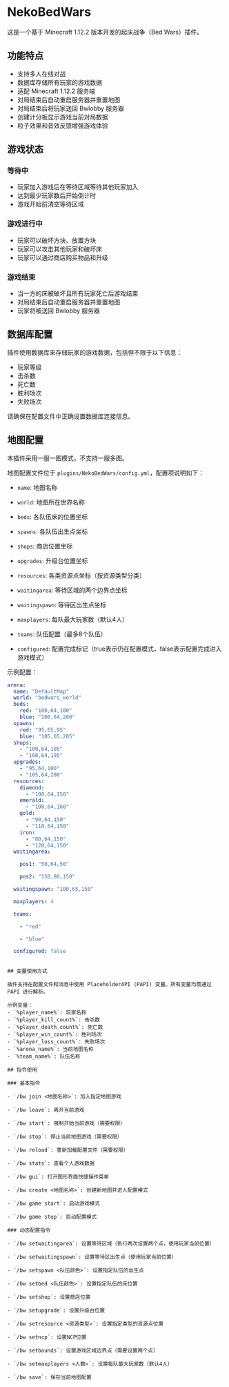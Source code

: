 # NekoBedWars

这是一个基于 Minecraft 1.12.2 版本开发的起床战争（Bed Wars）插件。

## 功能特点

- 支持多人在线对战
- 数据库存储所有玩家的游戏数据
- 适配 Minecraft 1.12.2 服务端
- 对局结束后自动重启服务器并重置地图
- 对局结束后将玩家送回 Bwlobby 服务器
- 创建计分板显示游戏当前对局数据
- 粒子效果和音效反馈增强游戏体验

## 游戏状态

### 等待中
- 玩家加入游戏后在等待区域等待其他玩家加入
- 达到最少玩家数后开始倒计时
- 游戏开始前清空等待区域

### 游戏进行中
- 玩家可以破坏方块、放置方块
- 玩家可以攻击其他玩家和破坏床
- 玩家可以通过商店购买物品和升级

### 游戏结束
- 当一方的床被破坏且所有玩家死亡后游戏结束
- 对局结束后自动重启服务器并重置地图
- 玩家将被送回 Bwlobby 服务器

## 数据库配置

插件使用数据库来存储玩家的游戏数据，包括但不限于以下信息：
- 玩家等级
- 击杀数
- 死亡数
- 胜利场次
- 失败场次

请确保在配置文件中正确设置数据库连接信息。

## 地图配置

本插件采用一服一图模式，不支持一服多图。

地图配置文件位于 `plugins/NekoBedWars/config.yml`，配置项说明如下：
- `name`: 地图名称
- `world`: 地图所在世界名称
- `beds`: 各队伍床的位置坐标
- `spawns`: 各队伍出生点坐标
- `shops`: 商店位置坐标
- `upgrades`: 升级台位置坐标
- `resources`: 各类资源点坐标（按资源类型分类）
- `waitingarea`: 等待区域的两个边界点坐标
- `waitingspawn`: 等待区出生点坐标
- `maxplayers`: 每队最大玩家数（默认4人）
- `teams`: 队伍配置（最多8个队伍）
- `configured`: 配置完成标记（true表示仍在配置模式，false表示配置完成进入游戏模式）

示例配置：
```yaml
arena:
  name: "DefaultMap"
  world: "bedwars_world"
  beds:
    red: "100,64,100"
    blue: "100,64,200"
  spawns:
    red: "95,65,95"
    blue: "105,65,205"
  shops:
    - "100,64,105"
    - "100,64,195"
  upgrades:
    - "95,64,100"
    - "105,64,200"
  resources:
    diamond:
      - "100,64,150"
    emerald:
      - "100,64,160"
    gold:
      - "90,64,150"
      - "110,64,150"
    iron:
      - "80,64,150"
      - "120,64,150"
  waitingarea:
    pos1: "50,64,50"
    pos2: "150,80,150"
  waitingspawn: "100,65,150"
  maxplayers: 4
  teams:
    - "red"
    - "blue"
  configured: false
```
```

## 变量使用方式

插件支持在配置文件和消息中使用 PlaceholderAPI (PAPI) 变量。所有变量均需通过 PAPI 进行解析。

示例变量：
- `%player_name%`: 玩家名称
- `%player_kill_count%`: 击杀数
- `%player_death_count%`: 死亡数
- `%player_win_count%`: 胜利场次
- `%player_loss_count%`: 失败场次
- `%arena_name%`: 当前地图名称
- `%team_name%`: 队伍名称

## 指令使用

### 基本指令
- `/bw join <地图名称>`: 加入指定地图游戏
- `/bw leave`: 离开当前游戏
- `/bw start`: 强制开始当前游戏（需要权限）
- `/bw stop`: 停止当前地图游戏（需要权限）
- `/bw reload`: 重新加载配置文件（需要权限）
- `/bw stats`: 查看个人游戏数据
- `/bw gui`: 打开图形界面快捷操作菜单
- `/bw create <地图名称>`: 创建新地图并进入配置模式
- `/bw game start`: 启动游戏模式
- `/bw game stop`: 启动配置模式

### 动态配置指令
- `/bw setwaitingarea`: 设置等待区域（执行两次设置两个点，使用玩家当前位置）
- `/bw setwaitingspawn`: 设置等待区出生点（使用玩家当前位置）
- `/bw setspawn <队伍颜色>`: 设置指定队伍的出生点
- `/bw setbed <队伍颜色>`: 设置指定队伍的床位置
- `/bw setshop`: 设置商店位置
- `/bw setupgrade`: 设置升级台位置
- `/bw setresource <资源类型>`: 设置指定类型的资源点位置
- `/bw setncp`: 设置NCP位置
- `/bw setbounds`: 设置游戏区域边界点（需要设置两个点）
- `/bw setmaxplayers <人数>`: 设置每队最大玩家数（默认4人）
- `/bw save`: 保存当前地图配置